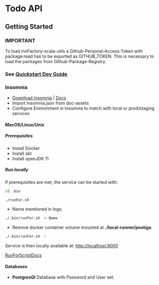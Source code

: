 # Todo API

## Getting Started

### IMPORTANT

To load innFactory-scala-utils a Github-Personal-Access-Token with package:read has to be exported as GITHUB_TOKEN.
This is necessary to load the packages from Github-Package-Registry.

### See [Quickstart Dev Guide](./doc/QuickstartDevGuide.md)

### Insomnia

- [Download Insomnia](https://insomnia.rest/download) | [Docs](https://support.insomnia.rest/)
- Import insomnia.json from doc-assets
- Configure Environment in Insomnia to match with local or prod/staging services

#### MacOS/Linux/Unix

##### Prerequisites

- Install Docker
- Install sbt
- Install openJDK 11

##### Run locally

If prerequisites are met, the service can be started with:

```bash
cd .bin

./runFor.sh
```

- Name mentioned in logs:

 ```bash
 ./.bin/runFor.sh -n Name
 ```

- Remove docker container volume mounted at __./local-runner/postigs__:

```bash
./.bin/runFor.sh -r
```

Service is then locally available at: <http://localhost:9000>

[RunForScriptDocs](local-runner/runForDoc.md)


#### Databases

- __PostgresQl__ Database with Password and User set.
